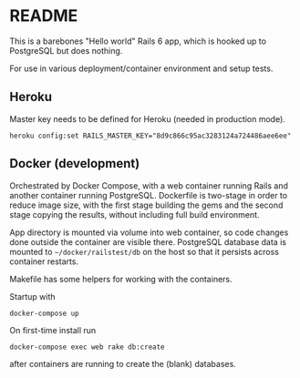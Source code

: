 # README

This is a barebones "Hello world" Rails 6 app, which is hooked up to PostgreSQL but does nothing.

For use in various deployment/container environment and setup tests.

## Heroku

Master key needs to be defined for Heroku (needed in production mode).

`heroku config:set RAILS_MASTER_KEY="8d9c866c95ac3283124a724486aee6ee"`

## Docker (development)

Orchestrated by Docker Compose, with a web container running Rails and
another container running PostgreSQL. Dockerfile is two-stage in order
to reduce image size, with the first stage building the gems and the
second stage copying the results, without including full build
environment.

App directory is mounted via volume into web container, so code
changes done outside the container are visible there.  PostgreSQL
database data is mounted to `~/docker/railstest/db` on the host so
that it persists across container restarts.

Makefile has some helpers for working with the containers.

Startup with

`docker-compose up`

On first-time install run

`docker-compose exec web rake db:create`

after containers are running to create the (blank) databases.


